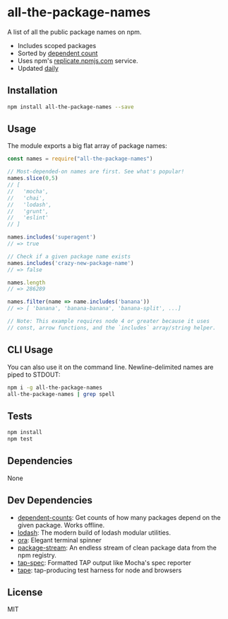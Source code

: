 # all-the-package-names

A list of all the public package names on npm.

- Includes scoped packages
- Sorted by [dependent count](https://github.com/zeke/dependent-counts)
- Uses npm's  [replicate.npmjs.com](https://github.com/npm/registry/blob/198b449e5ec11f0cc3e424ce2721dd66e8111589/docs/follower.md) service.
- Updated [daily](http://zeke.sikelianos.com/npm-and-github-automation-with-heroku/)

## Installation

```sh
npm install all-the-package-names --save
```

## Usage

The module exports a big flat array of package names:

```js
const names = require("all-the-package-names")

// Most-depended-on names are first. See what's popular!
names.slice(0,5)
// [
//   'mocha',
//   'chai',
//   'lodash',
//   'grunt',
//   'eslint'
// ]

names.includes('superagent')
// => true

// Check if a given package name exists
names.includes('crazy-new-package-name')
// => false

names.length
// => 286289

names.filter(name => name.includes('banana'))
// => [ 'banana', 'banana-banana', 'banana-split', ...]

// Note: This example requires node 4 or greater because it uses
// const, arrow functions, and the `includes` array/string helper.

```

## CLI Usage

You can also use it on the command line. Newline-delimited names are piped to
STDOUT:

```sh
npm i -g all-the-package-names
all-the-package-names | grep spell
```

## Tests

```sh
npm install
npm test
```

## Dependencies

None

## Dev Dependencies

- [dependent-counts](https://github.com/zeke/dependent-counts): Get counts of how many packages depend on the given package. Works offline.
- [lodash](https://github.com/lodash/lodash): The modern build of lodash modular utilities.
- [ora](https://github.com/sindresorhus/ora): Elegant terminal spinner
- [package-stream](https://github.com/zeke/package-stream): An endless stream of clean package data from the npm registry.
- [tap-spec](https://github.com/scottcorgan/tap-spec): Formatted TAP output like Mocha&#39;s spec reporter
- [tape](https://github.com/substack/tape): tap-producing test harness for node and browsers

## License

MIT
